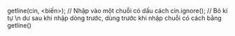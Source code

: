 getline(cin, <biến>); // Nhập vào một chuỗi có dấu cách
cin.ignore(); // Bỏ kí tự \n dư sau khi nhập dòng trước, dùng trước khi nhập chuỗi có cách bằng getline()

